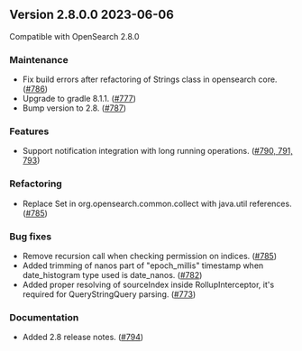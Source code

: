 ## Version 2.8.0.0 2023-06-06

Compatible with OpenSearch 2.8.0

### Maintenance
* Fix build errors after refactoring of Strings class in opensearch core. ([#786](https://github.com/opensearch-project/index-management/pull/786))
* Upgrade to gradle 8.1.1. ([#777](https://github.com/opensearch-project/index-management/pull/777))
* Bump version to 2.8. ([#787](https://github.com/opensearch-project/index-management/pull/787))

### Features
* Support notification integration with long running operations. ([#790, 791, 793](https://github.com/opensearch-project/index-management/pull/793))

### Refactoring
* Replace Set in org.opensearch.common.collect with java.util references. ([#785](https://github.com/opensearch-project/index-management/pull/785))

### Bug fixes
* Remove recursion call when checking permission on indices. ([#785](https://github.com/opensearch-project/index-management/pull/785))
* Added trimming of nanos part of "epoch_millis" timestamp when date_histogram type used is date_nanos. ([#782](https://github.com/opensearch-project/index-management/pull/782))
* Added proper resolving of sourceIndex inside RollupInterceptor, it's required for QueryStringQuery parsing. ([#773](https://github.com/opensearch-project/index-management/pull/773))

### Documentation
* Added 2.8 release notes. ([#794](https://github.com/opensearch-project/index-management/pull/794))